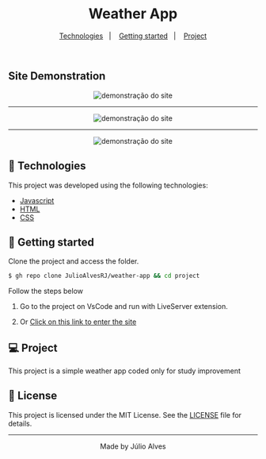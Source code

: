 <h1 align="center">
   Weather App
</h1>

<p align="center">
  <a href="#-technologies">Technologies</a>&nbsp;&nbsp;&nbsp;|&nbsp;&nbsp;&nbsp;
  <a href="#-layout">Getting started</a>&nbsp;&nbsp;&nbsp;|&nbsp;&nbsp;&nbsp;
  <a href="#-project">Project</a>
</p>

<br>

## Site Demonstration
<p align="center">
  <img alt="demonstração do site" src="">
</p>

---

<p align="center">
  <img alt="demonstração do site" src="">
</p>

---

<p align="center">
  <img alt="demonstração do site" src="">
</p>

## 🧪 Technologies

This project was developed using the following technologies:

- [Javascript](https://#)
- [HTML](https://#)
- [CSS](https://#)

## 🚀 Getting started

Clone the project and access the folder.

```bash
$ gh repo clone JulioAlvesRJ/weather-app && cd project
```

Follow the steps below

1.  Go to the project on VsCode and run with LiveServer extension.

2. Or [Click on this link to enter the site](https://julioalvesrj.github.io/weather-app/)

## 💻 Project

This project is a simple weather app coded only for study improvement

## 📝 License

This project is licensed under the MIT License. See the [LICENSE](LICENSE.md) file for details.

---

<p align="center">Made by Júlio Alves</p>